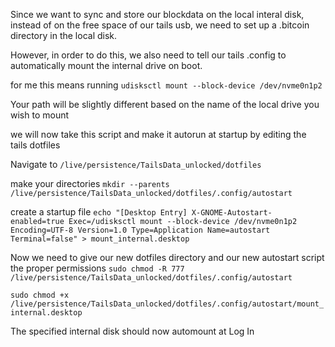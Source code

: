 Since we want to sync and store our blockdata on the local interal disk, instead of on the free space of our tails usb, we need to set up a .bitcoin 
directory in the local disk.

However, in order to do this, we also need to tell our tails .config to automatically mount the internal drive on boot. 


for me this means running
`udisksctl mount --block-device /dev/nvme0n1p2`

Your path will be slightly different based on the name of the local drive you wish to mount 


we will now take this script and make it autorun at startup by editing the tails dotfiles

Navigate to 
`/live/persistence/TailsData_unlocked/dotfiles`

make your directories
`mkdir --parents /live/persistence/TailsData_unlocked/dotfiles/.config/autostart`

create a startup file
`echo "[Desktop Entry]
X-GNOME-Autostart-enabled=true
Exec=/udisksctl mount --block-device /dev/nvme0n1p2 
Encoding=UTF-8
Version=1.0
Type=Application
Name=autostart
Terminal=false" > mount_internal.desktop`


Now we need to give our new dotfiles directory and our new autostart script the proper permissions
`sudo chmod -R 777 /live/persistence/TailsData_unlocked/dotfiles/.config/autostart`

`sudo chmod +x /live/persistence/TailsData_unlocked/dotfiles/.config/autostart/mount_internal.desktop`


The specified internal disk should now automount at Log In


